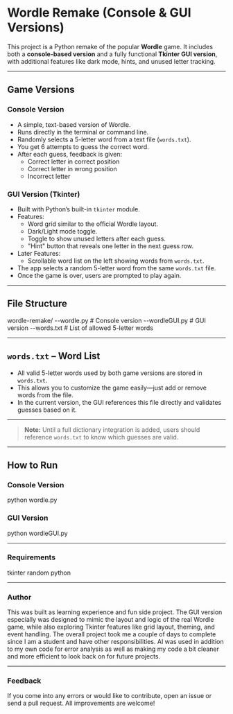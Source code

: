# Wordle Remake (Console & GUI Versions)

This project is a Python remake of the popular **Wordle** game. It includes both a **console-based version** and a fully functional **Tkinter GUI version**, with additional features like dark mode, hints, and unused letter tracking.

---

## Game Versions

### Console Version
- A simple, text-based version of Wordle.
- Runs directly in the terminal or command line.
- Randomly selects a 5-letter word from a text file (`words.txt`).
- You get 6 attempts to guess the correct word.
- After each guess, feedback is given:
  - Correct letter in correct position
  - Correct letter in wrong position
  - Incorrect letter

### GUI Version (Tkinter)
- Built with Python’s built-in `tkinter` module.
- Features:
  - Word grid similar to the official Wordle layout.
  - Dark/Light mode toggle.
  - Toggle to show unused letters after each guess.
  - "Hint" button that reveals one letter in the next guess row.
- Later Features:
  - Scrollable word list on the left showing words from `words.txt`.
- The app selects a random 5-letter word from the same `words.txt` file.
- Once the game is over, users are prompted to play again.

---

## File Structure
wordle-remake/
--wordle.py # Console version
--wordleGUI.py # GUI version
--words.txt # List of allowed 5-letter words

---

## `words.txt` – Word List
- All valid 5-letter words used by both game versions are stored in `words.txt`.
- This allows you to customize the game easily—just add or remove words from the file.
- In the current version, the GUI references this file directly and validates guesses based on it.

---

> **Note:** Until a full dictionary integration is added, users should reference `words.txt` to know which guesses are valid.

---

## How to Run

### Console Version
python wordle.py

### GUI Version
python wordleGUI.py

---

### Requirements
tkinter
random
python

---

### Author
This was built as learning experience and fun side project. The GUI version especially was designed to mimic the layout and logic of the real Wordle game, while also exploring Tkinter features like grid layout, theming, and event handling. The overall project took me a couple of days to complete since I am a student and have other responsibilities. AI was used in addition to my own code for error analysis as well as making my code a bit cleaner and more efficient to look back on for future projects.

---

### Feedback
If you come into any errors or would like to contribute, open an issue or send a pull request. All improvements are welcome!
